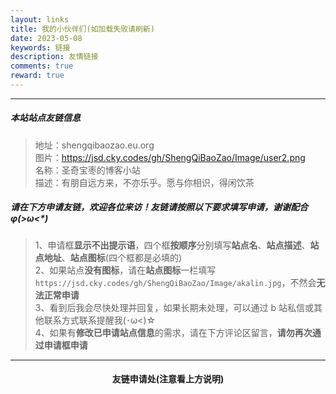 ```yaml
---
layout: links
title: 我的小伙伴们(如加载失败请刷新)
date: 2023-05-08
keywords: 链接
description: 友情链接
comments: true
reward: true
---
```


<div id="links"></div>
<link rel="stylesheet" href="https://jsd.cky.codes/npm/qexo-friends/friends.css">
<script src="https://jsd.cky.codes/npm/qexo-friends/yun/friends.js"></script>
<script>loadQexoFriends("links", "https://bk.shengqibaozao.eu.org", "#99bbff")</script>

---

##### **本站站点友链信息**

> 地址：shengqibaozao.eu.org  
> 图片：https://jsd.cky.codes/gh/ShengQiBaoZao/Image/user2.png  
> 名称：圣奇宝枣的博客小站  
> 描述：有朋自远方来，不亦乐乎。愿与你相识，得闲饮茶

##### **请在下方申请友链，欢迎各位来访！友链请按照以下要求填写申请，谢谢配合 φ(>ω<\*)**

> 1、申请框**显示不出提示语**，四个框**按顺序**分别填写**站点名**、**站点描述**、**站点地址**、**站点图标**(四个框都是必填的)  
> 2、如果站点**没有图标**，请在**站点图标**一栏填写`https://jsd.cky.codes/gh/ShengQiBaoZao/Image/akalin.jpg`，不然会**无法正常申请**  
> 3、看到后我会尽快处理并回复，如果长期未处理，可以通过 b 站私信或其他联系方式联系提醒我(･ω<)☆  
> 4、如果有**修改已申请站点信息**的需求，请在下方评论区留言，**请勿再次通过申请框申请**

---

<div align='center'><h4>友链申请处(注意看上方说明)</h4></div>

<div id="friends-api"></div>
<script src="https://jsd.cky.codes/npm/qexo-friends/friends-api.js"></script>
<script>qexo_friend_api("friends-api","https://bk.shengqibaozao.eu.org");</script>
